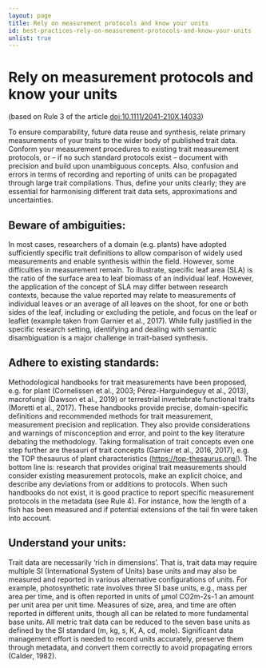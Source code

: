 ```yaml
---
layout: page
title: Rely on measurement protocols and know your units
id: best-practices-rely-on-measurement-protocols-and-know-your-units
unlist: true
---
```


# Rely on measurement protocols and know your units
(based on Rule 3 of the article [doi:10.1111/2041-210X.14033](https://doi.org/10.1111/2041-210X.14033))

To ensure comparability, future data reuse and synthesis, relate primary measurements of your traits to the wider body of published trait data. Conform your measurement procedures to existing trait measurement protocols, or – if no such standard protocols exist – document with precision and build upon unambiguous concepts. Also, confusion and errors in terms of recording and reporting of units can be propagated through large trait compilations. Thus, define your units clearly; they are essential for harmonising different trait data sets, approximations and uncertainties.

## Beware of ambiguities: 
In most cases, researchers of a domain (e.g. plants) have adopted sufficiently specific trait definitions to allow comparison of widely used measurements and enable synthesis within the field. However, some difficulties in measurement remain. To illustrate, specific leaf area (SLA) is the ratio of the surface area to leaf biomass of an individual leaf. However, the application of the concept of SLA may differ between research contexts, because the value reported may relate to measurements of individual leaves or an average of all leaves on the shoot, for one or both sides of the leaf, including or excluding the petiole, and focus on the leaf or leaflet (example taken from Garnier et al., 2017). While fully justified in the specific research setting, identifying and dealing with semantic disambiguation is a major challenge in trait-based synthesis.

## Adhere to existing standards: 
Methodological handbooks for trait measurements have been proposed, e.g. for plant (Cornelissen et al., 2003; Pérez-Harguindeguy et al., 2013), macrofungi (Dawson et al., 2019) or terrestrial invertebrate functional traits (Moretti et al., 2017). These handbooks provide precise, domain-specific definitions and recommended methods for trait measurement, measurement precision and replication. They also provide considerations and warnings of misconception and error, and point to the key literature debating the methodology. Taking formalisation of trait concepts even one step further are thesauri of trait concepts (Garnier et al., 2016, 2017), e.g. the TOP thesaurus of plant characteristics (https://top-thesaurus.org/). The bottom line is: research that provides original trait measurements should consider existing measurement protocols, make an explicit choice, and describe any deviations from or additions to protocols. When such handbooks do not exist, it is good practice to report specific measurement protocols in the metadata (see Rule 4). For instance, how the length of a fish has been measured and if potential extensions of the tail fin were taken into account.

## Understand your units: 
Trait data are necessarily ‘rich in dimensions’. That is, trait data may require multiple SI (International System of Units) base units and may also be measured and reported in various alternative configurations of units. For example, photosynthetic rate involves three SI base units, e.g., mass per area per time, and is often reported in units of µmol CO2m-2s-1 an amount per unit area per unit time. Measures of size, area, and time are often reported in different units, though all can be related to more fundamental base units. All metric trait data can be reduced to the seven base units as defined by the SI standard (m, kg, s, K, A, cd, mole). Significant data management effort is needed to record units accurately, preserve them through metadata, and convert them correctly to avoid propagating errors (Calder, 1982). 

